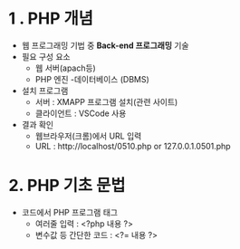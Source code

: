 # 1 . PHP 개념

- 웹 프로그래밍 기법 중 **Back-end 프로그래밍** 기술
- 필요 구성 요소
  - 웹 서버(apach등)
  - PHP 엔진
  -데이터베이스 (DBMS)
- 설치 프로그램
  - 서버 : XMAPP 프로그램 설치(관련 사이트)
  - 클라이언트 : VSCode 사용
- 결과 확인
  - 웹브라우저(크롬)에서 URL 입력
  - URL : http://localhost/0510.php  or  127.0.0.1.0501.php

# 2. PHP 기초 문법
- 코드에서 PHP 프로그램 태그
  - 여러줄 입력 : \<?php  내용 ?>
  - 변수값 등 간단한 코드 : \<?= 내용 ?>